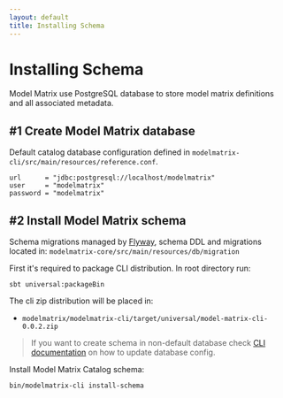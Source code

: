 ```yaml
---
layout: default
title: Installing Schema
---
```


# Installing Schema

Model Matrix use PostgreSQL database to store model matrix definitions and all associated metadata.

## #1 Create Model Matrix database

Default catalog database configuration defined in `modelmatrix-cli/src/main/resources/reference.conf`.

    url      = "jdbc:postgresql://localhost/modelmatrix"  
    user     = "modelmatrix"  
    password = "modelmatrix"
    

## #2 Install Model Matrix schema

Schema migrations managed by [Flyway](http://flywaydb.org), 
schema DDL and migrations located in: `modelmatrix-core/src/main/resources/db/migration`

First it's required to package CLI distribution. In root directory run:

    sbt universal:packageBin
    
The cli zip distribution will be placed in:
  - `modelmatrix/modelmatrix-cli/target/universal/model-matrix-cli-0.0.2.zip`

> If you want to create schema in non-default database check [CLI documentation](cli.html#specify-database) on how to 
> update database config.

Install Model Matrix Catalog schema:

    bin/modelmatrix-cli install-schema
    
